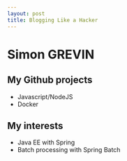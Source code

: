 ```yaml
---
layout: post
title: Blogging Like a Hacker
---
```

# Simon GREVIN

## My Github projects

- Javascript/NodeJS
- Docker

## My interests
- Java EE with Spring
- Batch processing with Spring Batch
